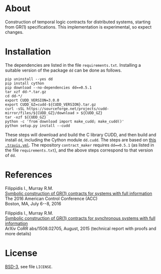 About
=====

Construction of temporal logic contracts for distributed systems,
starting from GR(1) specifications.
This implementation is experimental, so expect changes.


Installation
============

The dependencies are listed in the file `requirements.txt`. Installing a
suitable version of the package `dd` can be done as follows.

```shell
pip uninstall --yes dd
pip install cython
pip download --no-dependencies dd==0.5.1
tar xzf dd-*.tar.gz
cd dd-*/
export CUDD_VERSION=3.0.0
export CUDD_GZ=cudd-${CUDD_VERSION}.tar.gz
curl -sSL https://sourceforge.net/projects/cudd-mirror/files/${CUDD_GZ}/download > ${CUDD_GZ}
tar -xzf ${CUDD_GZ}
python -c 'from download import make_cudd; make_cudd()'
python setup.py install --cudd
```

These steps will download and build the C library CUDD, and then build and
install `dd`, including the Cython module `dd.cudd`. The steps are based on
[this `.travis.yml`](https://github.com/tulip-control/tulip-control/blob/ce54897c242689f45ad33650f157bf1805b35ed6/.travis.yml#L45-L56).
The repository `contract_maker` requires `dd==0.5.1` (as listed in the file
`requirements.txt`), and the above steps correspond to that version of `dd`.


References
==========

Filippidis I., Murray R.M.<br>
  [Symbolic construction of GR(1) contracts for systems with full information][1]<br>
  The 2016 American Control Conference (ACC)<br>
  Boston, MA, July 6--8, 2016


Filippidis I., Murray R.M.<br>
  [Symbolic construction of GR(1) contracts for synchronous systems with full information][2]<br>
  ArXiv CoRR abs/1508.02705, August, 2015
  (technical report with proofs and more details)


License
=======
[BSD-3](http://opensource.org/licenses/BSD-3-Clause), see file `LICENSE`.

[1]: http://resolver.caltech.edu/CaltechCDSTR:2016.003
[2]: https://arxiv.org/abs/1508.02705
